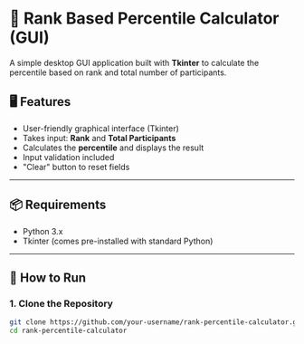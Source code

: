 # 🧮 Rank Based Percentile Calculator (GUI)

A simple desktop GUI application built with **Tkinter** to calculate the percentile based on rank and total number of participants.

## 🖥️ Features

- User-friendly graphical interface (Tkinter)
- Takes input: **Rank** and **Total Participants**
- Calculates the **percentile** and displays the result
- Input validation included
- "Clear" button to reset fields

---

## 📦 Requirements

- Python 3.x
- Tkinter (comes pre-installed with standard Python)

---

## 🚀 How to Run

### 1. Clone the Repository

```bash
git clone https://github.com/your-username/rank-percentile-calculator.git
cd rank-percentile-calculator
